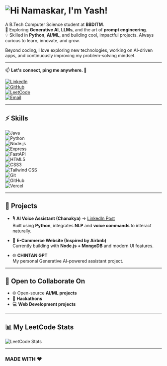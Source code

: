 # ![Hi](https://img.shields.io/badge/-Hi!-brightgreen?style=for-the-badge) Namaskar, I'm Yash!


A B.Tech Computer Science student at **BBDITM**.  
🚀 Exploring **Generative AI**, **LLMs**, and the art of **prompt engineering**.  
💡 Skilled in **Python**, **AI/ML**, and building cool, impactful projects. Always curious to learn, innovate, and grow.  

Beyond coding, I love exploring new technologies, working on AI-driven apps, and continuously improving my problem-solving mindset.  
 

---

📫 **Let's connect, ping me anywhere. 🤝**

[![LinkedIn](https://img.shields.io/badge/LinkedIn-0A66C2?style=flat&logo=linkedin&logoColor=white)](https://www.linkedin.com/in/yash-awasthi-a7aa5b334/)  
[![GitHub](https://img.shields.io/badge/GitHub-333?style=flat&logo=github&logoColor=white)](https://github.com/Yashjs10)  
[![LeetCode](https://img.shields.io/badge/LeetCode-FFA116?style=flat&logo=leetcode&logoColor=white)](https://leetcode.com/u/yashawasthi25)  
[![Email](https://img.shields.io/badge/Email-D14836?style=flat&logo=gmail&logoColor=white)](mailto:yashawasthi854@gmail.com)  

---

## ⚡ Skills

![Java](https://img.shields.io/badge/Java-ED8B00?style=flat&logo=java&logoColor=white)  
![Python](https://img.shields.io/badge/Python-3776AB?style=flat&logo=python&logoColor=white)  
![Node.js](https://img.shields.io/badge/Node.js-339933?style=flat&logo=nodedotjs&logoColor=white)  
![Express](https://img.shields.io/badge/Express.js-000000?style=flat&logo=express&logoColor=white)  
![FastAPI](https://img.shields.io/badge/FastAPI-009688?style=flat&logo=fastapi&logoColor=white)  
![HTML5](https://img.shields.io/badge/HTML5-E34F26?style=flat&logo=html5&logoColor=white)  
![CSS3](https://img.shields.io/badge/CSS3-1572B6?style=flat&logo=css3&logoColor=white)  
![Tailwind CSS](https://img.shields.io/badge/Tailwind_CSS-06B6D4?style=flat&logo=tailwindcss&logoColor=white)  
![Git](https://img.shields.io/badge/Git-F05032?style=flat&logo=git&logoColor=white)  
![GitHub](https://img.shields.io/badge/GitHub-181717?style=flat&logo=github&logoColor=white)  
![Vercel](https://img.shields.io/badge/Vercel-000000?style=flat&logo=vercel&logoColor=white)  

---

## 🚀 Projects

- 🎙️ **AI Voice Assistant (Chanakya)** → [LinkedIn Post](https://www.linkedin.com/posts/yash-awasthi-a7aa5b334_ai-voiceassistant-nvidia-activity-7319263848144801792-2OTd)  
  Built using **Python**, integrates **NLP** and **voice commands** to interact naturally.

- 🛒 **E-Commerce Website (Inspired by Airbnb)**  
  Currently building with **Node.js + MongoDB** and modern UI features.

- 🌐 **CHINTAN GPT**  
  My personal Generative AI-powered assistant project.

---

## 🤝 Open to Collaborate On

- 🌐 Open-source **AI/ML projects**  
- 🧠 **Hackathons** 
- 💻 **Web Development projects**   

---

## 📊 My LeetCode Stats

![LeetCode Stats](https://leetcard.jacoblin.cool/yashawasthi25?theme=dark&font=Baloo&ext=heatmap)

---

### MADE WITH ❤️ 
